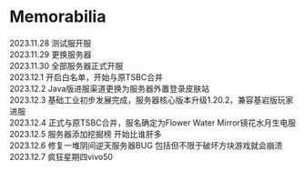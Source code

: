 # Memorabilia
2023.11.28 测试服开服<br>
2023.11.29 更换服务器<br>
2023.11.30 全部服务器正式开服<br>
2023.12.1 开启白名单，开始与原TSBC合并<br>
2023.12.2 Java版进服渠道更换为服务器外置登录皮肤站<br>
2023.12.3 基础工业初步发展完成，服务器核心版本升级1.20.2，兼容基岩版玩家进服<br>
2023.12.4 正式与原TSBC合并，服名确定为Flower Water Mirror镜花水月生电服<br>
2023.12.5 服务器添加挖掘榜 开始比谁肝多<br>
2023.12.6 修复一堆阴间逆天服务器BUG 包括但不限于破坏方块游戏就会崩溃<br>
2023.12.7 疯狂星期四vivo50<br>
